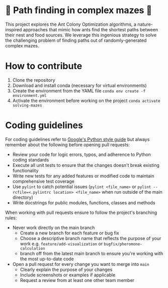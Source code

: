# 🐜 Path finding in complex mazes 🐜

This project explores the Ant Colony Optimization algorithms, a
nature-inspired approaches that mimic how ants find the shortest
paths between their nest and food sources. We leverage this
ingenious strategy to solve the challenging problem of finding
paths out of randomly-generated complex mazes.

# How to contribute

1. Clone the repository
2. Download and install conda (necessary for virtual
   environments)
3. Create the environment from the YAML file
   `conda env create -f environment.yml`
4. Activate the environment before working on the project
   `conda activate solving-mazes`

# Coding guidelines

For coding guidelines refer to
[Google's Python style guide](https://google.github.io/styleguide/pyguide.html)
but always remember about the following before opening pull
requests:

- Review your code for logic errors, typos, and adherence to
  Python coding standards
- Execute all unit tests to ensure that the changes doesn't
  break existing functionality
- Write new tests for any added features or modified code to
  maintain comprehensive test coverage
- Use `pylint` to catch potential issues (`pylint <file_name>`
  or `pylint --rcfile=<.pylintrc location> <file_name>` when run
  outside of the main directory)
- Write docstrings for public modules, functions, classes and
  methods

When working with pull requests ensure to follow the project's
branching rules:

- Never work directly on the main branch
  - Create a new branch for each feature or bug fix
  - Choose a descriptive branch name that reflects the purpose
    of your work e.g. `feature/add-visualization` or
    `bugfix/pheromone-calculation`
  - branch off from the latest main branch to ensure you're
    working with the most up-to-date code
- Open a pull request for every change you want to merge into
  `main`
  - Clearly explain the purpose of your changes
  - Include screenshots or examples if applicable
  - Request a review from at least one other team member
